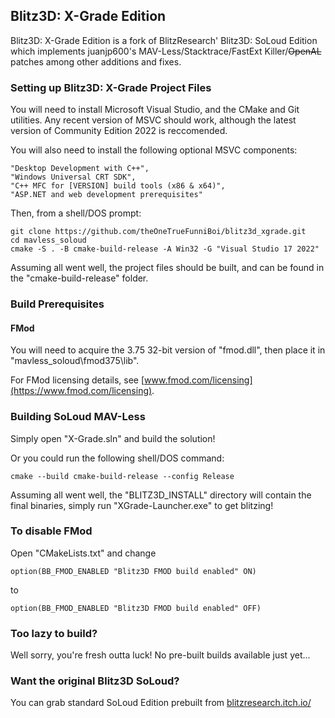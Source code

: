 ## Blitz3D: X-Grade Edition

Blitz3D: X-Grade Edition is a fork of BlitzResearch' Blitz3D: SoLoud Edition which implements juanjp600's MAV-Less/Stacktrace/FastExt Killer/~~OpenAL~~ patches among other additions and fixes.

### Setting up Blitz3D: X-Grade Project Files

You will need to install Microsoft Visual Studio, and the CMake and Git utilities. Any recent version of MSVC should work, although the latest version of Community Edition 2022 is reccomended.

You will also need to install the following optional MSVC components:
``` shell
"Desktop Development with C++",
"Windows Universal CRT SDK",
"C++ MFC for [VERSION] build tools (x86 & x64)",
"ASP.NET and web development prerequisites"
```

Then, from a shell/DOS prompt:

``` shell
git clone https://github.com/theOneTrueFunniBoi/blitz3d_xgrade.git
cd mavless_soloud
cmake -S . -B cmake-build-release -A Win32 -G "Visual Studio 17 2022"
```

Assuming all went well, the project files should be built, and can be found in the "cmake-build-release" folder.

### Build Prerequisites

#### FMod

You will need to acquire the 3.75 32-bit version of "fmod.dll", then place it in "mavless_soloud\fmod375\lib".

For FMod licensing details, see [www.fmod.com/licensing](https://www.fmod.com/licensing).

### Building SoLoud MAV-Less

Simply open "X-Grade.sln" and build the solution!

Or you could run the following shell/DOS command:
``` shell
cmake --build cmake-build-release --config Release
```

Assuming all went well, the "BLITZ3D_INSTALL" directory will contain the final binaries, simply run "XGrade-Launcher.exe" to get blitzing!

### To disable FMod
Open "CMakeLists.txt"
and change
``` shell
option(BB_FMOD_ENABLED "Blitz3D FMOD build enabled" ON)
```
to
``` shell
option(BB_FMOD_ENABLED "Blitz3D FMOD build enabled" OFF)
```

### Too lazy to build?

Well sorry, you're fresh outta luck! No pre-built builds available just yet...

### Want the original Blitz3D SoLoud?

You can grab standard SoLoud Edition prebuilt from [blitzresearch.itch.io/](https://blitzresearch.itch.io/)
